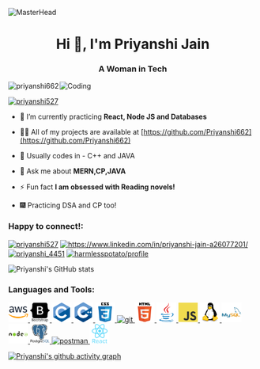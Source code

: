 ![MasterHead](https://animated-gif-creator.com/images/01/top-tools-to-improve-work-productivity-teksun_80.gif)
<h1 align="center">Hi 👋, I'm Priyanshi Jain</h1>
<h3 align="center">A Woman in Tech</h3>
<img align="right" alt="Coding" width="400" src="https://miro.medium.com/max/1400/1*qdAW1TjCN57h1lbuuzvchg.gif">
<p align="left"> <img src="https://komarev.com/ghpvc/?username=priyanshi662&label=Profile%20views&color=0e75b6&style=flat" alt="priyanshi662" /> </p>

<p align="left"> <a href="https://twitter.com/priyanshi527" target="blank"><img src="https://img.shields.io/twitter/follow/priyanshi527?logo=twitter&style=for-the-badge" alt="priyanshi527" /></a> </p>

- 🌱 I’m currently practicing **React, Node JS and Databases**

- 👨‍💻 All of my projects are available at [https://github.com/Priyanshi662](https://github.com/Priyanshi662)

- 🎀 Usually codes in - C++ and  JAVA 

- 💬 Ask me about **MERN,CP,JAVA**

- ⚡ Fun fact **I am obsessed with Reading novels!**
- 🎆 Practicing DSA and CP too!

<h3 align="left">Happy to connect!:</h3>
<p align="left">
<a href="https://twitter.com/priyanshi527" target="blank"><img align="center" src="https://raw.githubusercontent.com/rahuldkjain/github-profile-readme-generator/master/src/images/icons/Social/twitter.svg" alt="priyanshi527" height="30" width="40" /></a>
<a href="https://linkedin.com/in/https://www.linkedin.com/in/priyanshi-jain-a26077201/" target="blank"><img align="center" src="https://raw.githubusercontent.com/rahuldkjain/github-profile-readme-generator/master/src/images/icons/Social/linked-in-alt.svg" alt="https://www.linkedin.com/in/priyanshi-jain-a26077201/" height="30" width="40" /></a>
<a href="https://www.hackerrank.com/priyanshi_4451" target="blank"><img align="center" src="https://raw.githubusercontent.com/rahuldkjain/github-profile-readme-generator/master/src/images/icons/Social/hackerrank.svg" alt="priyanshi_4451" height="30" width="40" /></a>
<a href="https://auth.geeksforgeeks.org/user/harmlesspotato/profile" target="blank"><img align="center" src="https://raw.githubusercontent.com/rahuldkjain/github-profile-readme-generator/master/src/images/icons/Social/geeks-for-geeks.svg" alt="harmlesspotato/profile" height="30" width="40" /></a>
</p>

![Priyanshi's GitHub stats](https://github-readme-stats.vercel.app/api?username=Priyanshi662&show_icons=true&theme=tokyonight)

<h3 align="left">Languages and Tools:</h3>
<p align="left"> <a href="https://aws.amazon.com" target="_blank" rel="noreferrer"> <img src="https://raw.githubusercontent.com/devicons/devicon/master/icons/amazonwebservices/amazonwebservices-original-wordmark.svg" alt="aws" width="40" height="40"/> </a> <a href="https://getbootstrap.com" target="_blank" rel="noreferrer"> <img src="https://raw.githubusercontent.com/devicons/devicon/master/icons/bootstrap/bootstrap-plain-wordmark.svg" alt="bootstrap" width="40" height="40"/> </a> <a href="https://www.cprogramming.com/" target="_blank" rel="noreferrer"> <img src="https://raw.githubusercontent.com/devicons/devicon/master/icons/c/c-original.svg" alt="c" width="40" height="40"/> </a> <a href="https://www.w3schools.com/cpp/" target="_blank" rel="noreferrer"> <img src="https://raw.githubusercontent.com/devicons/devicon/master/icons/cplusplus/cplusplus-original.svg" alt="cplusplus" width="40" height="40"/> </a> <a href="https://www.w3schools.com/css/" target="_blank" rel="noreferrer"> <img src="https://raw.githubusercontent.com/devicons/devicon/master/icons/css3/css3-original-wordmark.svg" alt="css3" width="40" height="40"/> </a> <a href="https://git-scm.com/" target="_blank" rel="noreferrer"> <img src="https://www.vectorlogo.zone/logos/git-scm/git-scm-icon.svg" alt="git" width="40" height="40"/> </a> <a href="https://www.w3.org/html/" target="_blank" rel="noreferrer"> <img src="https://raw.githubusercontent.com/devicons/devicon/master/icons/html5/html5-original-wordmark.svg" alt="html5" width="40" height="40"/> </a> <a href="https://www.java.com" target="_blank" rel="noreferrer"> <img src="https://raw.githubusercontent.com/devicons/devicon/master/icons/java/java-original.svg" alt="java" width="40" height="40"/> </a> <a href="https://developer.mozilla.org/en-US/docs/Web/JavaScript" target="_blank" rel="noreferrer"> <img src="https://raw.githubusercontent.com/devicons/devicon/master/icons/javascript/javascript-original.svg" alt="javascript" width="40" height="40"/> </a> <a href="https://www.linux.org/" target="_blank" rel="noreferrer"> <img src="https://raw.githubusercontent.com/devicons/devicon/master/icons/linux/linux-original.svg" alt="linux" width="40" height="40"/> </a> <a href="https://www.mysql.com/" target="_blank" rel="noreferrer"> <img src="https://raw.githubusercontent.com/devicons/devicon/master/icons/mysql/mysql-original-wordmark.svg" alt="mysql" width="40" height="40"/> </a> <a href="https://nodejs.org" target="_blank" rel="noreferrer"> <img src="https://raw.githubusercontent.com/devicons/devicon/master/icons/nodejs/nodejs-original-wordmark.svg" alt="nodejs" width="40" height="40"/> </a> <a href="https://www.postgresql.org" target="_blank" rel="noreferrer"> <img src="https://raw.githubusercontent.com/devicons/devicon/master/icons/postgresql/postgresql-original-wordmark.svg" alt="postgresql" width="40" height="40"/> </a> <a href="https://postman.com" target="_blank" rel="noreferrer"> <img src="https://www.vectorlogo.zone/logos/getpostman/getpostman-icon.svg" alt="postman" width="40" height="40"/> </a> <a href="https://reactjs.org/" target="_blank" rel="noreferrer"> <img src="https://raw.githubusercontent.com/devicons/devicon/master/icons/react/react-original-wordmark.svg" alt="react" width="40" height="40"/> </a> </p>


[![Priyanshi's github activity graph](https://github-readme-activity-graph.cyclic.app/graph?username=Priyanshi662&theme=github-compact)](https://github.com/Priyanshi662/github-readme-activity-graph)
